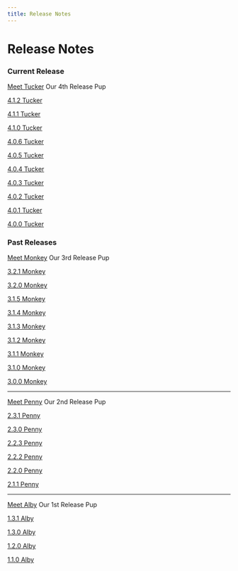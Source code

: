 ```yaml
---
title: Release Notes
---
```


# Release Notes

### Current Release

[Meet Tucker](release-notes/v4-tucker/) Our 4th Release Pup

[4.1.2 Tucker](release-notes/v4-tucker/4.1.2)

[4.1.1 Tucker](release-notes/v4-tucker/4.1.1)

[4.1.0 Tucker](release-notes/v4-tucker/4.1.0)

[4.0.6 Tucker](release-notes/v4-tucker/4.0.6)

[4.0.5 Tucker](release-notes/v4-tucker/4.0.5)

[4.0.4 Tucker](release-notes/v4-tucker/4.0.4)

[4.0.3 Tucker](release-notes/v4-tucker/4.0.3)

[4.0.2 Tucker](release-notes/v4-tucker/4.0.2)

[4.0.1 Tucker](release-notes/v4-tucker/4.0.1)

[4.0.0 Tucker](release-notes/v4-tucker/4.0.0)

### Past Releases

[Meet Monkey](release-notes/v3-monkey/) Our 3rd Release Pup

[3.2.1 Monkey](release-notes/v3-monkey/3.2.1)

[3.2.0 Monkey](release-notes/v3-monkey/3.2.0)

[3.1.5 Monkey](release-notes/v3-monkey/3.1.5)

[3.1.4 Monkey](release-notes/v3-monkey/3.1.4)

[3.1.3 Monkey](release-notes/v3-monkey/3.1.3)

[3.1.2 Monkey](release-notes/v3-monkey/3.1.2)

[3.1.1 Monkey](release-notes/v3-monkey/3.1.1)

[3.1.0 Monkey](release-notes/v3-monkey/3.1.0)

[3.0.0 Monkey](release-notes/v3-monkey/3.0.0)

---

[Meet Penny](release-notes/v2-penny/) Our 2nd Release Pup

[2.3.1 Penny](release-notes/v2-penny/2.3.1)

[2.3.0 Penny](release-notes/v2-penny/2.3.0)

[2.2.3 Penny](release-notes/v2-penny/2.2.3)

[2.2.2 Penny](release-notes/v2-penny/2.2.2)

[2.2.0 Penny](release-notes/v2-penny/2.2.0)

[2.1.1 Penny](release-notes/v2-penny/2.1.1)

---

[Meet Alby](release-notes/v1-alby/) Our 1st Release Pup

[1.3.1 Alby](release-notes/v1-alby/1.3.1)

[1.3.0 Alby](release-notes/v1-alby/1.3.0)

[1.2.0 Alby](release-notes/v1-alby/1.2.0)

[1.1.0 Alby](release-notes/v1-alby/1.1.0)
